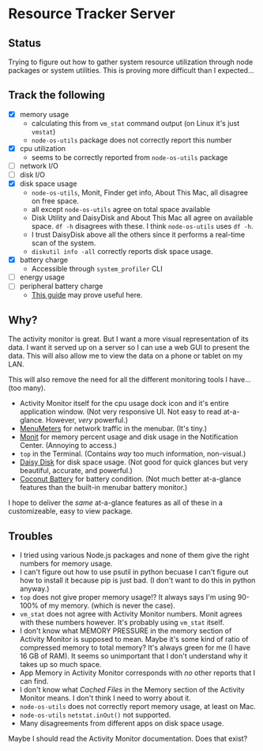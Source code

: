 # Resource Tracker Server

## Status

Trying to figure out how to gather system resource utilization through node packages or system utilities. This is proving more difficult than I expected...

## Track the following

- [x] memory usage
  * calculating this from ``vm_stat`` command output (on Linux it's just ``vmstat``)
  * ``node-os-utils`` package does not correctly report this number
- [x] cpu utilization
  * seems to be correctly reported from ``node-os-utils`` package
- [ ] network I/O
- [ ] disk I/O
- [x] disk space usage
  * ``node-os-utils``, Monit, Finder get info, About This Mac, all disagree on free space.
  * all except ``node-os-utils`` agree on total space available
  * Disk Utility and DaisyDisk and About This Mac all agree on available space. ``df -h`` disagrees with these. I think ``node-os-utils`` uses ``df -h``.
  * I trust DaisyDisk above all the others since it performs a real-time scan of the system.
  * ``diskutil info -all`` correctly reports disk space usage.
- [x] battery charge
  * Accessible through ``system_profiler`` CLI
- [ ] energy usage
- [ ] peripheral battery charge
  * [This guide](http://osxdaily.com/2014/05/18/how-to-check-bluetooth-keyboard-battery-levels-from-the-command-line-on-mac-os-x/) may prove useful here.

## Why?

The activity monitor is great. But I want a more visual representation of its data. I want it served up on a server so I can use a web GUI to present the data. This will also allow me to view the data on a phone or tablet on my LAN.

This will also remove the need for all the different monitoring tools I have... (too many).
  * Activity Monitor itself for the cpu usage dock icon and it's entire application window. (Not very responsive UI. Not easy to read at-a-glance. However, *very* powerful.)
  * [MenuMeters](https://github.com/yujitach/MenuMeters) for network traffic in the menubar. (It's tiny.)
  * [Monit](https://mmonit.com/widget/) for memory percent usage and disk usage in the Notification Center. (Annoying to access.)
  * ``top`` in the Terminal. (Contains *way* too much information, non-visual.)
  * [Daisy Disk](https://daisydiskapp.com) for disk space usage. (Not good for quick glances but very beautiful, accurate, and powerful.)
  * [Coconut Battery](https://www.coconut-flavour.com/coconutbattery/) for battery condition. (Not much better at-a-glance features than the built-in menubar battery monitor.)

I hope to deliver the *same* at-a-glance features as all of these in a customizeable, easy to view package.

## Troubles

  * I tried using various Node.js packages and none of them give the right numbers for memory usage.
  * I can't figure out how to use psutil in python becuase I can't figure out how to install it because pip is just bad. (I don't want to do this in python anyway.)
  * ``top`` does not give proper memory usage!? It always says I'm using 90-100% of my memory. (which is never the case).
  * ``vm_stat`` does not agree with Activity Monitor numbers. Monit agrees with these numbers however. It's probably using ``vm_stat`` itself.
  * I don't know what MEMORY PRESSURE in the memory section of Activity Monitor is supposed to mean. Maybe it's some kind of ratio of compressed memory to total memory? It's always green for me (I have 16 GB of RAM). It seems so unimportant that I don't understand why it takes up so much space.
  * App Memory in Activity Monitor corresponds with *no* other reports that I can find.
  * I don't know what *Cached Files* in the Memory section of the Activity Monitor means. I don't think I need to worry about it.
  * ``node-os-utils`` does not correctly report memory usage, at least on Mac.
  * ``node-os-utils`` ``netstat.inOut()`` not supported.
  * Many disagreements from different apps on disk space usage.

Maybe I should read the Activity Monitor documentation. Does that exist?